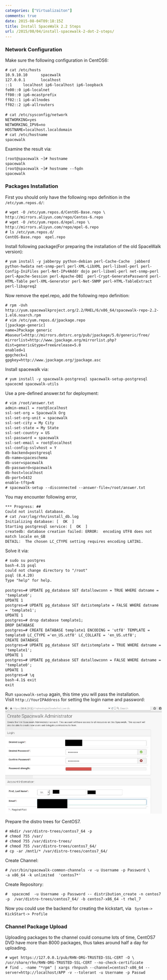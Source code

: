 ```yaml
---
categories: ["Virtualizaiton"]
comments: true
date: 2015-08-04T09:18:15Z
title: Install SpaceWalk 2.2 Steps
url: /2015/08/04/install-spacewalk-2-dot-2-steps/
---
```


### Network Configuration
Make sure the following configuration in CentOS6:    

```
# cat /etc/hosts
10.9.10.10      spacewalk
127.0.0.1       localhost
::1     localhost ip6-localhost ip6-loopback
fe00::0 ip6-localnet
ff00::0 ip6-mcastprefix
ff02::1 ip6-allnodes
ff02::2 ip6-allrouters

# cat /etc/sysconfig/network
NETWORKING=yes
NETWORKING_IPV6=no
HOSTNAME=localhost.localdomain
# cat /etc/hostname
spacewalk
```
Examine the result via:   

```
[root@spacewalk ~]# hostname
spacewalk
[root@spacewalk ~]# hostname --fqdn
spacewalk
```

### Packages Installation
First you should only have the following repo definition in the `/etc/yum.repos.d/`:    

```
# wget -O /etc/yum.repos.d/CentOS-Base.repo \
http://mirrors.aliyun.com/repo/Centos-6.repo 
# wget -O /etc/yum.repos.d/epel.repo \ 
http://mirrors.aliyun.com/repo/epel-6.repo
# ls /etc/yum.repos.d/
CentOS-Base.repo  epel.repo
```
Install following package(For preparing the installation of the old SpaceWalk version):     

```
# yum install -y jabberpy python-debian perl-Cache-Cache  jabberd python-hwdata net-snmp-perl perl-XML-LibXML perl-libxml-perl perl-Config-IniFiles perl-Net-IPv4Addr dojo perl-libxml-perl net-snmp-perl perl-Apache-Session perl-Apache-DBI  perl-Crypt-GeneratePassword perl-HTML-Table perl-XML-Generator perl-Net-SNMP perl-HTML-TableExtract perl-libapreq2
```

Now remove the epel.repo, add the following repo definition:    

```
# rpm -Uvh http://yum.spacewalkproject.org/2.2/RHEL/6/x86_64/spacewalk-repo-2.2-1.el6.noarch.rpm
# vim /etc/yum.repos.d/jpackage.repo
[jpackage-generic]
name=JPackage generic
#baseurl=http://mirrors.dotsrc.org/pub/jpackage/5.0/generic/free/
mirrorlist=http://www.jpackage.org/mirrorlist.php?dist=generic&type=free&release=5.0
enabled=1
gpgcheck=1
gpgkey=http://www.jpackage.org/jpackage.asc
```
Install spacewalk via:    

```
# yum install -y spacewalk-postgresql spacewalk-setup-postgresql spacecmd spacewalk-utils 
```
Use a pre-defined answer.txt for deployment:    

```
# vim /root/answer.txt
admin-email = root@localhost
ssl-set-org = Spacewalk Org
ssl-set-org-unit = spacewalk
ssl-set-city = My City
ssl-set-state = My State
ssl-set-country = US
ssl-password = spacewalk
ssl-set-email = root@localhost
ssl-config-sslvhost = Y
db-backend=postgresql
db-name=spaceschema
db-user=spacewalk
db-password=spacewalk
db-host=localhost
db-port=5432
enable-tftp=N
# spacewalk-setup --disconnected --answer-file=/root/answer.txt
```
You may encounter following error,     

```
*** Progress: ##
Could not install database.
# cat /var/log/rhn/install_db.log 
Initializing database: [  OK  ]
Starting postgresql service: [  OK  ]
createdb: database creation failed: ERROR:  encoding UTF8 does not match locale en_GB
DETAIL:  The chosen LC_CTYPE setting requires encoding LATIN1.
```
Solve it via:    

```
# sudo su postgres
bash-4.1$ psql
could not change directory to "/root"
psql (8.4.20)
Type "help" for help.

postgres=# UPDATE pg_database SET datallowconn = TRUE WHERE datname = 'template0';
UPDATE 1
postgres=# UPDATE pg_database SET datistemplate = FALSE WHERE datname = 'template1';
UPDATE 1
postgres=# drop database template1;
DROP DATABASE
postgres=# CREATE DATABASE template1 ENCODING = 'utf8' TEMPLATE = template0 LC_CTYPE ='en_US.utf8' LC_COLLATE = 'en_US.utf8';
CREATE DATABASE
postgres=# UPDATE pg_database SET datistemplate = TRUE WHERE datname = 'template1';
UPDATE 1
postgres=# UPDATE pg_database SET datallowconn = FALSE WHERE datname = 'template0';
UPDATE 1
postgres=# \q
bash-4.1$ exit
exit
```
Run `spacewalk-setup` again, this time you will pass the installation.      
Visit `http://YourIPAddress` for setting the login name and password:     

![/images/2015_08_04_10_54_48_879x600.jpg](/images/2015_08_04_10_54_48_879x600.jpg)   

Prepare the distro trees for CentOS7.    

```
# mkdir /var/distro-trees/centos7_64 -p
# chmod 755 /var/
# chmod 755 /var/distro-trees/
# chmod 755 /var/distro-trees/centos7_64/
# cp -ar /mnt1/* /var/distro-trees/centos7_64/
```

Create Channel:    

```
# /usr/bin/spacewalk-common-channels -v -u Username -p Password \ 
-a x86_64 -k unlimited  'centos7*'
```
Create Repository:    

```
#  spacecmd  -u Username -p Password -- distribution_create -n centos7 -p  /var/distro-trees/centos7_64/ -b centos7-x86_64 -t rhel_7
```
Now you could use the backend for creating the kickstart, via ` System-> KickStart-> Profile`     

### Channel Package Upload
Uploading packages to the channel could consume lots of time, CentOS7 DVD have more
than 8000 packages, thus takes around half a day for uploading.   

```
# wget https://127.0.0.1/pub/RHN-ORG-TRUSTED-SSL-CERT -O \
/usr/share/rhn/RHN-ORG-TRUSTED-SSL-CERT --no-check-certificate 
# find . -name "*rpm" | xargs rhnpush --channel=centos7-x86_64 --server=http://localhost/APP -v --tolerant -u Username -p Passwd
```

